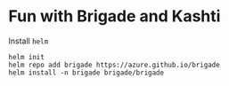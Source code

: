 # Fun with Brigade and Kashti

Install `helm`

```
helm init
helm repo add brigade https://azure.github.io/brigade
helm install -n brigade brigade/brigade
```

